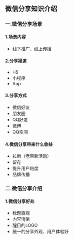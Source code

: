 ## 微信分享知识介绍

### 一.微信分享场景

#### 1.场景内容

* 线下推广、线上传播

#### 2.分享渠道

* H5
* 小程序
* App

#### 3.分享方式

* 微信好友
* 朋友圈
* QQ好友
* 微博
* QQ空间

#### 4.微信分享带来什么收益

* 拉新（老带新活动）
* 留存
* 提升用户粘度
* 品牌传播

### 二.微信分享介绍

#### 1.微信分享好处

* 标题直观
* 内容清晰
* 醒目的LOGO
* 统一的分享外观、用户体验好